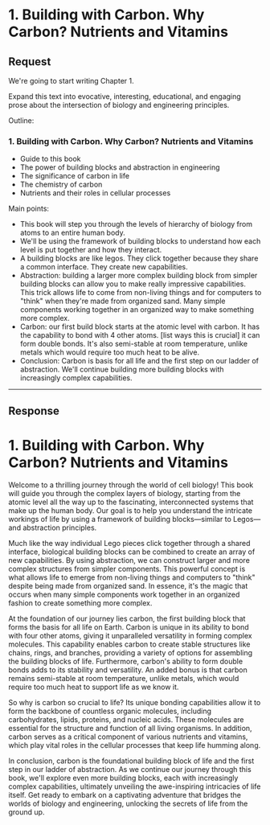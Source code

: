 # 1. Building with Carbon. Why Carbon? Nutrients and Vitamins

## Request


We're going to start writing Chapter 1. 

Expand this text into evocative, interesting, educational, and engaging prose about the intersection of biology and engineering principles. 

Outline:
### 1. Building with Carbon. Why Carbon? Nutrients and Vitamins
   - Guide to this book
   - The power of building blocks and abstraction in engineering
   - The significance of carbon in life
   - The chemistry of carbon
   - Nutrients and their roles in cellular processes

Main points:
* This book will step you through the levels of hierarchy of biology from atoms to an entire human body. 
* We'll be using the framework of building blocks to understand how each level is put together and how they interact.
* A building blocks are like legos. They click together because they share a common interface. They create new capabilities. 
* Abstraction: building a larger more complex building block from simpler building blocks can allow you to make really impressive capabilities. This trick allows life to come from non-living things and for computers to "think" when they're made from organized sand. Many simple components working together in an organized way to make something more complex.
* Carbon: our first build block starts at the atomic level with carbon. It has the capability to bond with 4 other atoms. [list ways this is crucial] it can form double bonds. It's also semi-stable at room temperature, unlike metals which would require too much heat to be alive.
* Conclusion: Carbon is basis for all life and the first step on our ladder of abstraction. We'll continue building more building blocks with increasingly complex capabilities.

---

## Response

# 1. Building with Carbon. Why Carbon? Nutrients and Vitamins
Welcome to a thrilling journey through the world of cell biology! This book will guide you through the complex layers of biology, starting from the atomic level all the way up to the fascinating, interconnected systems that make up the human body. Our goal is to help you understand the intricate workings of life by using a framework of building blocks—similar to Legos—and abstraction principles.

Much like the way individual Lego pieces click together through a shared interface, biological building blocks can be combined to create an array of new capabilities. By using abstraction, we can construct larger and more complex structures from simpler components. This powerful concept is what allows life to emerge from non-living things and computers to "think" despite being made from organized sand. In essence, it's the magic that occurs when many simple components work together in an organized fashion to create something more complex.

At the foundation of our journey lies carbon, the first building block that forms the basis for all life on Earth. Carbon is unique in its ability to bond with four other atoms, giving it unparalleled versatility in forming complex molecules. This capability enables carbon to create stable structures like chains, rings, and branches, providing a variety of options for assembling the building blocks of life. Furthermore, carbon's ability to form double bonds adds to its stability and versatility. An added bonus is that carbon remains semi-stable at room temperature, unlike metals, which would require too much heat to support life as we know it.

So why is carbon so crucial to life? Its unique bonding capabilities allow it to form the backbone of countless organic molecules, including carbohydrates, lipids, proteins, and nucleic acids. These molecules are essential for the structure and function of all living organisms. In addition, carbon serves as a critical component of various nutrients and vitamins, which play vital roles in the cellular processes that keep life humming along.

In conclusion, carbon is the foundational building block of life and the first step in our ladder of abstraction. As we continue our journey through this book, we'll explore even more building blocks, each with increasingly complex capabilities, ultimately unveiling the awe-inspiring intricacies of life itself. Get ready to embark on a captivating adventure that bridges the worlds of biology and engineering, unlocking the secrets of life from the ground up.
